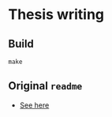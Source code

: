 
Thesis writing
===


## Build 

    make 

## Original `readme`

* [See here](./README.original.md)
